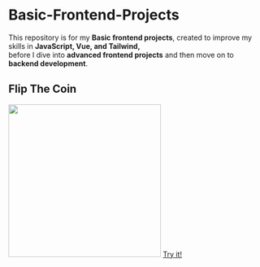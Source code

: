 # Basic-Frontend-Projects
This repository is for my <b>Basic frontend projects</b>, created to improve my skills in <b>JavaScript, Vue, and Tailwind,</b><br>before I dive into <b>advanced frontend projects</b> and then move on to <b>backend development</b>.

## Flip The Coin
<img width="300px" src="https://github.com/user-attachments/assets/5fe28dea-19e2-4058-af75-2764481df007"/>
<a href="https://effulgent-marshmallow-4a6a03.netlify.app">Try it!</a>
